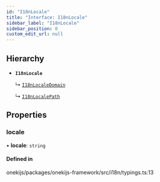 ```yaml
---
id: "I18nLocale"
title: "Interface: I18nLocale"
sidebar_label: "I18nLocale"
sidebar_position: 0
custom_edit_url: null
---
```


## Hierarchy

- **`I18nLocale`**

  ↳ [`I18nLocaleDomain`](I18nLocaleDomain.md)

  ↳ [`I18nLocalePath`](I18nLocalePath.md)

## Properties

### locale

• **locale**: `string`

#### Defined in

onekijs/packages/onekijs-framework/src/i18n/typings.ts:13
